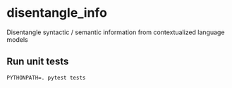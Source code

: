 # disentangle_info
Disentangle syntactic / semantic information from contextualized language models

## Run unit tests

`PYTHONPATH=. pytest tests`

